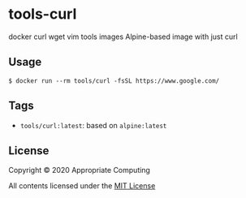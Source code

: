 # tools-curl
docker curl wget vim tools images
Alpine-based image with just curl

## Usage

```console
$ docker run --rm tools/curl -fsSL https://www.google.com/
```

## Tags

* `tools/curl:latest`: based on `alpine:latest`

## License

Copyright © 2020 Appropriate Computing

All contents licensed under the [MIT License](LICENSE)
